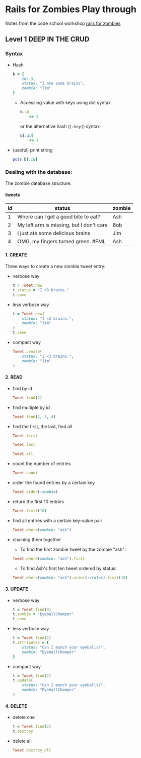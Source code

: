# Rails for Zombies Play through
Notes from the code school workshop [rails for zombies](http://railsforzombies.org/)

## Level 1 DEEP IN THE CRUD

### Syntax

* Hash

	```ruby
	b = {
		id: 3,
		status: "I ate some brains",
		zombie: "Tim"
	}
	```

	* Accessing value with keys using dot syntax

		```ruby
		b.id
			=> 3
		```

		or the alternative hash (`[:key]`) syntax

		```ruby
		b[:id]
			=> 3
		```

* (useful) print string

	```ruby
	puts b[:id]
	```

### Dealing with the database:

The zombie database structure:

#### tweets

id | status | zombie
---|--------|-------
1  | Where can I get a good bite to eat? | Ash
2  | My left arm is missing, but I don't care | Bob
3  | I just ate some delicious brains | Jim
4  | OMG, my fingers turned green. #FML | Ash 

#### 1. CREATE

Three ways to create a new zombie tweet entry:

* verbose way

	```ruby 
	t = Tweet.new
	t.status = "I <3 brains."
	t.save
	```

* less verbose way

	```ruby
	t = Tweet.new(
		status: "I <3 brains.",
		zombie: "Jim"
	)
	t.save
	```

* compact way

	```ruby
	Tweet.create(
		status: "I <3 brains.",
		zombie: "Jim"
	)
	```

#### 2. READ

* find by id

	```ruby
	Tweet.find(2)
	```

* find multiple by id

	```ruby
	Tweet.find(2, 3, 4)
	```

* find the first, the last, find all

	```ruby
	Tweet.first
	```

	```ruby
	Tweet.last
	```

	```ruby
	Tweet.all
	```

* count the number of entries

	```ruby
	Tweet.count
	```

* order the found entries by a certain key

	```ruby
	Tweet.order(:zombie)
	```

* return the first 10 entries

	```ruby
	Tweet.limit(10)
	```

* find all entries with a certain key-value pair

	```ruby
	Tweet.where(zombie: "ash")
	```

* chaining them together
	
	* To find the first zombie tweet by the zombie "ash":

	```ruby
	Tweet.where(zombie: "ash").first
	```

	* To find Ash's first ten tweet ordered by status:

	```ruby
	Tweet.where(zombie: "ash").order(:status).limit(10)
	```

#### 3. UPDATE

* verbose way

	```ruby
	t = Tweet.find(3)
	t.zombie = "EyeballChomper"
	t.save
	```

* less verbose way

	```ruby
	t = Tweet.find(2)
	t.attributes = {
		status: "Can I munch your eyeballs?",
		zombie: "EyeballChomper"
	}
	```

* compact way

	```ruby
	t = Tweet.find(2)
	t.update(
		status: "Can I munch your eyeballs?",
		zombie: "EyeballChomper"
	)
	```

#### 4. DELETE

* delete one

	```ruby
	t = Tweet.find(2)
	t.destroy
	```

* delete all

	```ruby
	Tweet.destroy_all
	```














